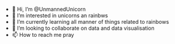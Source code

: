 - 👋 Hi, I’m @UnmannedUnicorn
- 👀 I’m interested in unicorns an rainbws
- 🌱 I’m currently learning all manner of things related to rainbows
- 💞️ I’m looking to collaborate on data and data visualisation
- 📫 How to reach me pray

<!---
UnmannedUnicorn/UnmannedUnicorn is a ✨ special ✨ repository because its `README.md` (this file) appears on your GitHub profile.
You can click the Preview link to take a look at your changes.
--->
